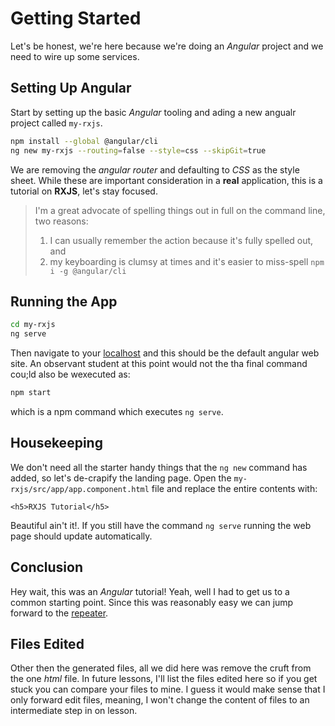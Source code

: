 # Getting Started

Let's be honest, we're here because we're doing an _Angular_ project and we need to wire up some services.  

## Setting Up Angular

Start by setting up the basic _Angular_ tooling and ading a new angualr project called `my-rxjs`.

```sh
npm install --global @angular/cli
ng new my-rxjs --routing=false --style=css --skipGit=true
```

We are removing the _angular router_ and defaulting to _CSS_ as the style sheet.  While these are important consideration in a **real** application, this is a tutorial on **RXJS**, let's stay focused.

> I'm a great advocate of spelling things out in full on the command line, two reasons:
>
> 1. I can usually remember the action because it's fully spelled out, and
> 1. my keyboarding is clumsy at times and it's easier to miss-spell `npm i -g @angular/cli`

## Running the App

```sh
cd my-rxjs
ng serve 
```

Then navigate to your [localhost](http:\\localhost:4200) and this should be the default angular web site.  An observant student at this point would not the tha final command cou;ld also be wexecuted as:

```sh
npm start
```

which is a npm command which executes `ng serve`.

## Housekeeping

We don't need all the starter handy things that the `ng new` command has added, so let's de-crapify the landing page.  Open the `my-rxjs/src/app/app.component.html` file and replace the entire contents with:

```hrml
<h5>RXJS Tutorial</h5>
```

Beautiful ain't it!.  If you still have the command `ng serve` running the web page should update automatically.

## Conclusion

Hey wait, this was an _Angular_ tutorial!  Yeah, well I had to get us to a common starting point.  Since this was reasonably easy we can jump forward to the [repeater](/004_First_RXJS/ReadMe.md).

## Files Edited

Other then the generated files, all we did here was remove the cruft from the one _html_ file.  In future lessons, I'll list the files edited here so if you get stuck you can compare your files to mine.  I guess it would make sense that I only forward edit files, meaning, I won't change the content of files to an intermediate step in on lesson.